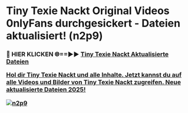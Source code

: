 # Tiny Texie Nackt Original Videos 0nlyFans durchgesickert - Dateien aktualisiert! (n2p9)

<h3>🔴 HIER KLICKEN 🌐==►► <a href="https://tinyurl.com/h6vf6nb8" rel="nofollow">Tiny Texie Nackt Aktualisierte Dateien

Hol dir Tiny Texie Nackt und alle Inhalte. Jetzt kannst du auf alle Videos und Bilder von Tiny Texie Nackt zugreifen. Neue aktualisierte Dateien 2025!

[![n2p9](https://i.imgur.com/sD4kR3V.gif)](https://tinyurl.com/h6vf6nb8)
